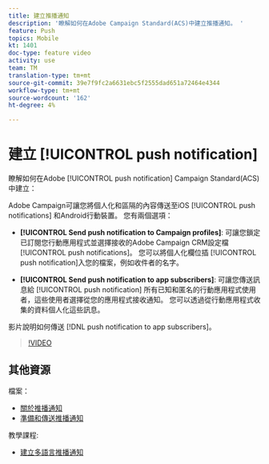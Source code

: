 ```yaml
---
title: 建立推播通知
description: '瞭解如何在Adobe Campaign Standard(ACS)中建立推播通知。 '
feature: Push
topics: Mobile
kt: 1401
doc-type: feature video
activity: use
team: TM
translation-type: tm+mt
source-git-commit: 39e7f9fc2a6631ebc5f2555dad651a72464e4344
workflow-type: tm+mt
source-wordcount: '162'
ht-degree: 4%

---
```



# 建立 [!UICONTROL push notification]

瞭解如何在Adobe [!UICONTROL push notification] Campaign Standard(ACS)中建立：

Adobe Campaign可讓您將個人化和區隔的內容傳送至iOS [!UICONTROL push notifications] 和Android行動裝置。 您有兩個選項：

* **[!UICONTROL Send push notification to Campaign profiles]**: 可讓您鎖定已訂閱您行動應用程式並選擇接收的Adobe Campaign CRM設定檔 [!UICONTROL push notifications]。 您可以將個人化欄位插 [!UICONTROL push notification]入您的檔案，例如收件者的名字。

* **[!UICONTROL Send push notification to app subscribers]**: 可讓您傳送訊息給 [!UICONTROL push notification] 所有已知和匿名的行動應用程式使用者，這些使用者選擇從您的應用程式接收通知。 您可以透過從行動應用程式收集的資料個人化這些訊息。

影片說明如何傳送 [!DNL push notification to app subscribers]。

>[!VIDEO](https://video.tv.adobe.com/v/31499?quality=12)

## 其他資源

檔案：

* [關於推播通知](https://docs.adobe.com/content/help/en/campaign-standard/using/communication-channels/push-notifications/about-push-notifications.html)
* [準備和傳送推播通知](https://docs.adobe.com/content/help/en/campaign-standard/using/communication-channels/push-notifications/preparing-and-sending-a-push-notification.html)

教學課程:

* [建立多語言推播通知](/help/communication-channels/mobile/push-notifications/creating-multilingual-push-notifications.md)
